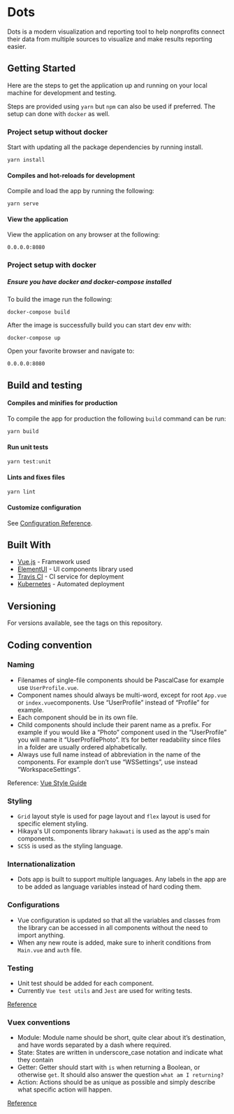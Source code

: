 # Dots

Dots is a modern visualization and reporting tool to help nonprofits connect their data from multiple sources to visualize and make results reporting easier.

## Getting Started

Here are the steps to get the application up and running on your local machine for development and testing.

Steps are provided using `yarn` but `npm` can also be used if preferred. The setup can done with `docker` as well.

### Project setup without docker

Start with updating all the package dependencies by running install.

```
yarn install
```

#### Compiles and hot-reloads for development

Compile and load the app by running the following:

```
yarn serve
```

#### View the application

View the application on any browser at the following:

`0.0.0.0:8080`

### Project setup with docker

##### Ensure you have _docker_ and _docker-compose_ installed

To build the image run the following:

```
docker-compose build
```

After the image is successfully build you can start dev env with:

```
docker-compose up
```

Open your favorite browser and navigate to:

```
0.0.0.0:8080
```

## Build and testing

#### Compiles and minifies for production

To compile the app for production the following `build` command can be run:

```
yarn build
```

#### Run unit tests

```
yarn test:unit
```

#### Lints and fixes files

```
yarn lint
```

#### Customize configuration

See [Configuration Reference](https://cli.vuejs.org/config/).

## Built With

- [Vue.js](https://vuejs.org/) - Framework used
- [ElementUI](https://element.eleme.io/) - UI components library used
- [Travis CI](https://travis-ci.org/) - CI service for deployment
- [Kubernetes](https://kubernetes.io/) - Automated deployment

## Versioning

For versions available, see the tags on this repository.

## Coding convention

### Naming

- Filenames of single-file components should be PascalCase for example use `UserProfile.vue`.
- Component names should always be multi-word, except for root `App.vue` or `index.vue`components. Use “UserProfile” instead of “Profile” for example.
- Each component should be in its own file.
- Child components should include their parent name as a prefix. For example if you would like a “Photo” component used in the “UserProfile” you will name it “UserProfilePhoto”. It’s for better readability since files in a folder are usually ordered alphabetically.
- Always use full name instead of abbreviation in the name of the components. For example don’t use “WSSettings”, use instead “WorkspaceSettings”.

Reference: [Vue Style Guide](https://vuejs.org/v2/style-guide/)

### Styling

- `Grid` layout style is used for page layout and `flex` layout is used for specific element styling.
- Hikaya's UI components library `hakawati` is used as the app's main components.
- `SCSS` is used as the styling language.

### Internationalization
- Dots app is built to support multiple languages. Any labels in the app are to be added as language variables instead of hard coding them.

### Configurations
- Vue configuration is updated so that all the variables and classes from the library can be accessed in all components without the need to import anything.
- When any new route is added, make sure to inherit conditions from `Main.vue` and `auth` file.

### Testing
- Unit test should be added for each component.
- Currently `Vue test utils` and `Jest` are used for writing tests.

[Reference](https://vuejs.org/v2/cookbook/unit-testing-vue-components.html)

### Vuex conventions
- Module: Module name should be short, quite clear about it’s destination, and have words separated by a dash where required.
- State: States are written in underscore_case notation and indicate what they contain
- Getter: Getter should start with `is` when returning a Boolean, or otherwise `get`. It should also answer the question `what am I returning?`
- Action: Actions should be as unique as possible and simply describe what specific action will happen.

[Reference](https://docs.vuestorefront.io/guide/vuex/vuex-conventions.html)